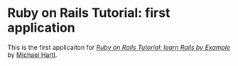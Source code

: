 # Ruby on Rails Tutorial: first application

This is the first applicaiton for [*Ruby on Rails Tutorial: learn Rails by Example*](http://railstuorial.org) by [Michael Hartl](http://michaelhartl.com).